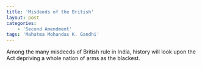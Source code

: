 ```yaml
---
title: 'Misdeeds of the British'
layout: post
categories:
    - 'Second Amendment'
tags: 'Mahatma Mohandas K. Gandhi'
---
```


Among the many misdeeds of British rule in India, history will look upon the Act depriving a whole nation of arms as the blackest.